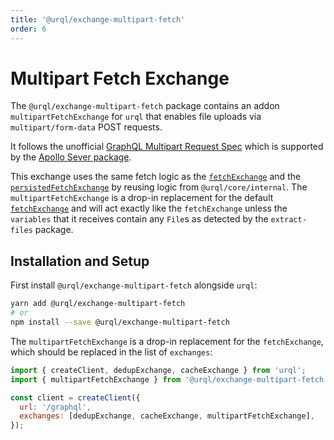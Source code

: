 ```yaml
---
title: '@urql/exchange-multipart-fetch'
order: 6
---
```


# Multipart Fetch Exchange

The `@urql/exchange-multipart-fetch` package contains an addon `multipartFetchExchange` for `urql`
that enables file uploads via `multipart/form-data` POST requests.

It follows the unofficial [GraphQL Multipart Request
Spec](https://github.com/jaydenseric/graphql-multipart-request-spec) which is supported by the
[Apollo Sever package](https://www.apollographql.com/docs/apollo-server/data/file-uploads/).

This exchange uses the same fetch logic as the [`fetchExchange`](./core.md#fetchexchange) and the
[`persistedFetchExchange`](#todo) by reusing logic from `@urql/core/internal`.
The `multipartFetchExchange` is a drop-in replacement for the default
[`fetchExchange`](./core.md#fetchexchange) and will act exactly like the `fetchExchange` unless the
`variables` that it receives contain any `File`s as detected by the `extract-files` package.

## Installation and Setup

First install `@urql/exchange-multipart-fetch` alongside `urql`:

```sh
yarn add @urql/exchange-multipart-fetch
# or
npm install --save @urql/exchange-multipart-fetch
```

The `multipartFetchExchange` is a drop-in replacement for the `fetchExchange`, which should be
replaced in the list of `exchanges`:

```js
import { createClient, dedupExchange, cacheExchange } from 'urql';
import { multipartFetchExchange } from '@urql/exchange-multipart-fetch';

const client = createClient({
  url: '/graphql',
  exchanges: [dedupExchange, cacheExchange, multipartFetchExchange],
});
```
